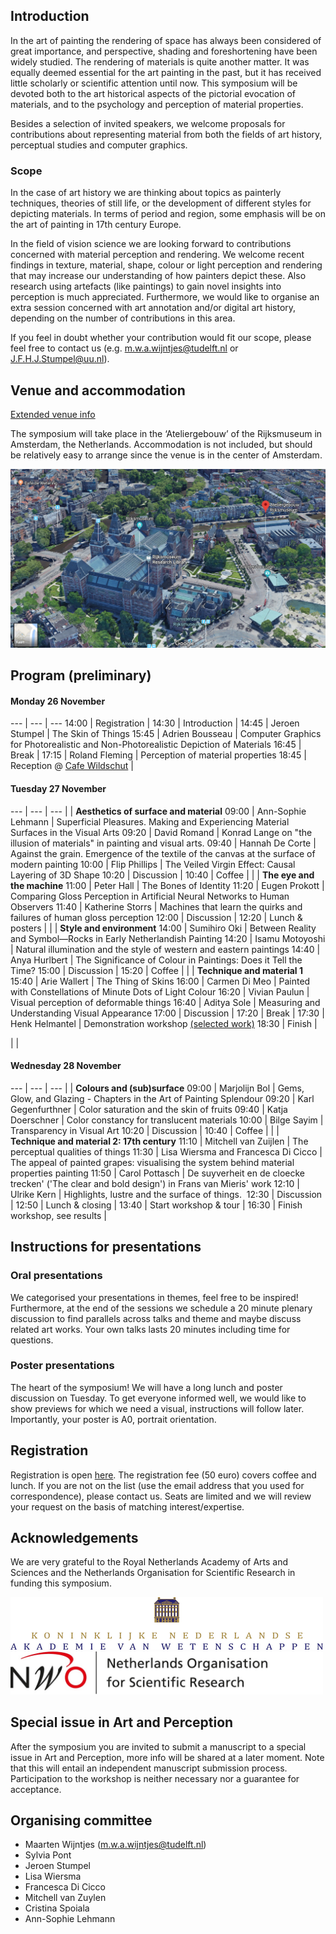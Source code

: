 ## Introduction
In the art of painting the rendering of space has always been considered of great importance, and perspective, shading and foreshortening have been widely studied. The rendering of materials is quite another matter. It was equally deemed essential for the art painting in the past, but it has received little scholarly or scientific attention until now. This symposium will be devoted both to the art historical aspects of the pictorial evocation of materials, and to the psychology and perception of material properties.

Besides a selection of invited speakers, we welcome proposals for contributions about representing material from both the fields of art history, perceptual studies and computer graphics.



### Scope

In the case of art history we are thinking about topics as painterly techniques, theories of still life, or the development of different styles for depicting materials. In terms of period and region, some emphasis will be on the art of painting in 17th century Europe.

In the field of vision science we are looking forward to contributions concerned with material perception and rendering. We welcome recent findings in texture, material, shape, colour or light perception and rendering that may increase our understanding of how painters depict these. Also research using artefacts (like paintings) to gain novel insights into perception is much appreciated. Furthermore, we would like to organise an extra session concerned with art annotation and/or digital art history, depending on the number of contributions in this area.

If you feel in doubt whether your contribution would fit our scope, please feel free to contact us (e.g. m.w.a.wijntjes@tudelft.nl or J.F.H.J.Stumpel@uu.nl).

## Venue and accommodation
[Extended venue info](locationinfo.md)

The symposium will take place in the ‘Ateliergebouw’ of the Rijksmuseum in Amsterdam, the Netherlands. Accommodation is not included, but should be relatively easy to arrange since the venue is in the center of Amsterdam.

![Atelier gebouw](/images/google3dSmall.png)

## Program (preliminary)


#### Monday 26 November

 --- | --- | ---
14:00 | Registration | 
14:30 | Introduction | 
14:45 | Jeroen Stumpel | The Skin of Things
15:45 | Adrien Bousseau | Computer Graphics for Photorealistic and Non-Photorealistic Depiction of Materials
16:45 | Break | 
17:15 | Roland Fleming | Perception of material properties
18:45 | Reception @ [Cafe Wildschut](http://www.cafewildschut.nl) | 

#### Tuesday 27 November

 --- | --- | ---
 | | **Aesthetics of surface and material**
09:00 | Ann-Sophie Lehmann | Superficial Pleasures. Making and Experiencing Material Surfaces in the Visual Arts
09:20 | David Romand | Konrad Lange on "the illusion of materials" in painting and visual arts.
09:40 | Hannah De Corte | Against the grain. Emergence of the textile of the canvas at the surface of modern painting
10:00 | Flip Phillips | The Veiled Virgin Effect: Causal Layering of 3D Shape
10:20 | Discussion | 
10:40 | Coffee | 
 | | **The eye and the machine**
11:00 | Peter Hall | The Bones of Identity
11:20 | Eugen Prokott | Comparing Gloss Perception in Artificial Neural Networks to Human Observers
11:40 | Katherine Storrs | Machines that learn the quirks and failures of human gloss perception
12:00 | Discussion | 
12:20 | Lunch & posters | 
 | | **Style and environment** 
14:00 | Sumihiro Oki | Between Reality and Symbol—Rocks in Early Netherlandish Painting
14:20 | Isamu Motoyoshi | Natural illumination and the style of western and eastern paintings
14:40 | Anya Hurlbert | The Significance of Colour in Paintings: Does it Tell the Time?
15:00 | Discussion | 
15:20 | Coffee | 
 | | **Technique and material 1**
15:40 | Arie Wallert | The Thing of Skins
16:00 | Carmen Di Meo | Painted with Constellations of Minute Dots of Light Colour
16:20 | Vivian Paulun | Visual perception of deformable things
16:40 | Aditya Sole | Measuring and Understanding Visual Appearance
17:00 | Discussion | 
17:20 | Break |
17:30 | Henk Helmantel | Demonstration workshop [(selected work)](http://www.helmantel.nl/schilderijen/stillevens.html) 
18:30 | Finish |

 |  | 

#### Wednesday 28 November

 --- | --- | --- 
 | | **Colours and (sub)surface**
09:00 | Marjolijn Bol | Gems, Glow, and Glazing - Chapters in the Art of Painting Splendour
09:20 | Karl Gegenfurthner | Color saturation and the skin of fruits
09:40 | Katja Doerschner | Color constancy for translucent materials
10:00 | Bilge Sayim | Transparency in Visual Art
10:20 | Discussion | 
10:40 | Coffee | 
 | | **Technique and material 2: 17th century**
11:10 | Mitchell van Zuijlen | The perceptual qualities of things
11:30 | Lisa Wiersma and Francesca Di Cicco | The appeal of painted grapes: visualising the system behind material properties painting
11:50 | Carol Pottasch | De suyverheit en de cloecke trecken' ('The clear and bold design') in Frans van Mieris' work
12:10 | Ulrike Kern | Highlights, lustre and the surface of things. 
12:30 | Discussion | 
12:50 | Lunch & closing | 
13:40 | Start workshop & tour | 
16:30 | Finish workshop, see results | 



## Instructions for presentations
### Oral presentations
We categorised your presentations in themes, feel free to be inspired! Furthermore, at the end of the sessions we schedule a 20 minute plenary discussion to find parallels across talks and theme and maybe discuss related art works. Your own talks lasts 20 minutes including time for questions. 

### Poster presentations
The heart of the symposium! We will have a long lunch and poster discussion on Tuesday. To get everyone informed well, we would like to show previews for which we need a visual, instructions will follow later. Importantly, your poster is A0, portrait orientation. 

## Registration
Registration is open [here](registration.md). The registration fee (50 euro) covers coffee and lunch. If you are not on the list (use the email address that you used for correspondence), please contact us. Seats are limited and we will review your request on the basis of matching interest/expertise. 

## Acknowledgements

We are very grateful to the Royal Netherlands Academy of Arts and Sciences and the Netherlands Organisation for Scientific Research in funding this symposium. 


<img src="/images/KNAW_100pt_RGB.jpg" alt="NWO" width="500"/>

<img src="/images/nwo_logo_en_lowres.jpg" alt="NWO" width="500"/>


## Special issue in Art and Perception
After the symposium you are invited to submit a manuscript to a special issue in Art and Perception, more info will be shared at a later moment. Note that this will entail an independent manuscript submission process. Participation to the workshop is neither necessary nor a guarantee for acceptance.   

## Organising committee
- Maarten Wijntjes (m.w.a.wijntjes@tudelft.nl)
- Sylvia Pont
- Jeroen Stumpel
- Lisa Wiersma
- Francesca Di Cicco
- Mitchell van Zuylen
- Cristina Spoiala
- Ann-Sophie Lehmann

